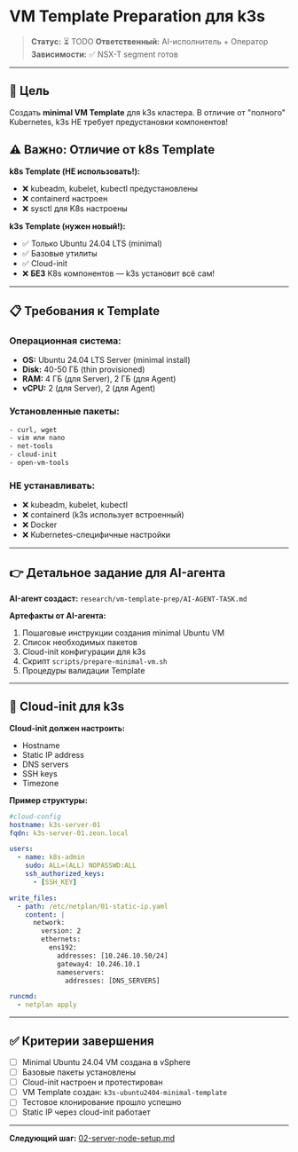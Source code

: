 # VM Template Preparation для k3s

> **Статус:** ⏳ TODO
> **Ответственный:** AI-исполнитель + Оператор
> **Зависимости:** ✅ NSX-T segment готов

---

## 🎯 Цель

Создать **minimal VM Template** для k3s кластера. В отличие от "полного" Kubernetes, k3s НЕ требует предустановки компонентов!

## ⚠️ Важно: Отличие от k8s Template

**k8s Template (НЕ использовать!):**
- ❌ kubeadm, kubelet, kubectl предустановлены
- ❌ containerd настроен
- ❌ sysctl для K8s настроены

**k3s Template (нужен новый!):**
- ✅ Только Ubuntu 24.04 LTS (minimal)
- ✅ Базовые утилиты
- ✅ Cloud-init
- ❌ **БЕЗ** K8s компонентов — k3s установит всё сам!

---

## 📋 Требования к Template

### Операционная система:
- **OS:** Ubuntu 24.04 LTS Server (minimal install)
- **Disk:** 40-50 ГБ (thin provisioned)
- **RAM:** 4 ГБ (для Server), 2 ГБ (для Agent)
- **vCPU:** 2 (для Server), 2 (для Agent)

### Установленные пакеты:
```bash
- curl, wget
- vim или nano
- net-tools
- cloud-init
- open-vm-tools
```

### НЕ устанавливать:
- ❌ kubeadm, kubelet, kubectl
- ❌ containerd (k3s использует встроенный)
- ❌ Docker
- ❌ Kubernetes-специфичные настройки

---

## 👉 Детальное задание для AI-агента

**AI-агент создаст:** `research/vm-template-prep/AI-AGENT-TASK.md`

**Артефакты от AI-агента:**
1. Пошаговые инструкции создания minimal Ubuntu VM
2. Список необходимых пакетов
3. Cloud-init конфигурации для k3s
4. Скрипт `scripts/prepare-minimal-vm.sh`
5. Процедуры валидации Template

---

## 🔧 Cloud-init для k3s

**Cloud-init должен настроить:**
- Hostname
- Static IP address
- DNS servers
- SSH keys
- Timezone

**Пример структуры:**
```yaml
#cloud-config
hostname: k3s-server-01
fqdn: k3s-server-01.zeon.local

users:
  - name: k8s-admin
    sudo: ALL=(ALL) NOPASSWD:ALL
    ssh_authorized_keys:
      - [SSH_KEY]

write_files:
  - path: /etc/netplan/01-static-ip.yaml
    content: |
      network:
        version: 2
        ethernets:
          ens192:
            addresses: [10.246.10.50/24]
            gateway4: 10.246.10.1
            nameservers:
              addresses: [DNS_SERVERS]

runcmd:
  - netplan apply
```

---

## ✅ Критерии завершения

- [ ] Minimal Ubuntu 24.04 VM создана в vSphere
- [ ] Базовые пакеты установлены
- [ ] Cloud-init настроен и протестирован
- [ ] VM Template создан: `k3s-ubuntu2404-minimal-template`
- [ ] Тестовое клонирование прошло успешно
- [ ] Static IP через cloud-init работает

---

**Следующий шаг:** [02-server-node-setup.md](./02-server-node-setup.md)
